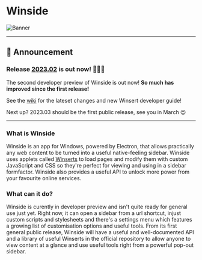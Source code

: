 # Winside
![Banner](https://user-images.githubusercontent.com/17989046/214135945-622ca268-da63-4f77-9649-b3c34f800d25.png)

___

## 📣 Announcement
### Release [2023.02](https://github.com/Spatchy/Winside/releases) is out now! 🎉🎉🎉
The second developer preview of Winside is out now! **So much has improved since the first release!**

See the [wiki](https://github.com/Spatchy/Winside/wiki) for the lateset changes and new Winsert developer guide!

Next up? 2023.03 should be the first public release, see you in March 😉

___

### What is Winside
Winside is an app for Windows, powered by Electron, that allows practically any web content to be turned into a useful native-feeling sidebar.
Winside uses applets called [Winserts](https://github.com/Spatchy/Winserts) to load pages and modify them with custom JavaScript and CSS so they're perfect for viewing and using in a sidebar formfactor. Winside also provides a useful API to unlock more power from your favourite online services.

### What can it do?
Winside is curently in developer preview and isn't quite ready for general use just yet. Right now, it can open a sidebar from a url shortcut, injust custom scripts and stylesheets and there's a settings menu which features a growing list of customisation options and useful tools. From its first general public release, Winside will have a useful and well-documented API and a library of useful Winserts in the official repository to allow anyone to view content at a glance and use useful tools right from a powerful pop-out sidebar.
